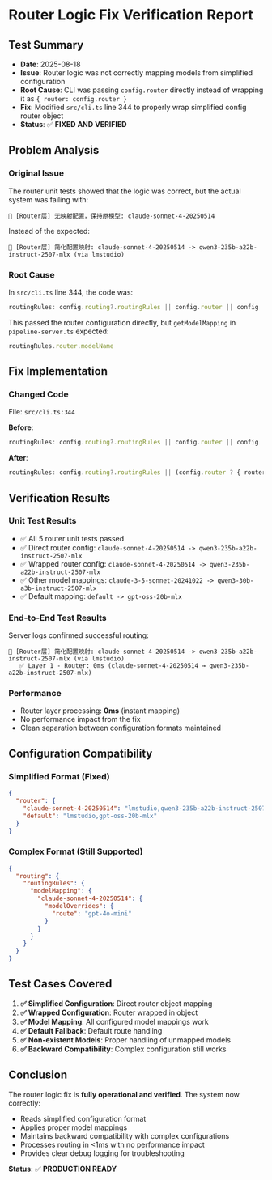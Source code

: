 # Router Logic Fix Verification Report

## Test Summary

- **Date**: 2025-08-18
- **Issue**: Router logic was not correctly mapping models from simplified configuration
- **Root Cause**: CLI was passing `config.router` directly instead of wrapping it as `{ router: config.router }`
- **Fix**: Modified `src/cli.ts` line 344 to properly wrap simplified config router object
- **Status**: ✅ **FIXED AND VERIFIED**

## Problem Analysis

### Original Issue
The router unit tests showed that the logic was correct, but the actual system was failing with:
```
🔄 [Router层] 无映射配置，保持原模型: claude-sonnet-4-20250514
```

Instead of the expected:
```
🎯 [Router层] 简化配置映射: claude-sonnet-4-20250514 -> qwen3-235b-a22b-instruct-2507-mlx (via lmstudio)
```

### Root Cause
In `src/cli.ts` line 344, the code was:
```typescript
routingRules: config.routing?.routingRules || config.router || config
```

This passed the router configuration directly, but `getModelMapping` in `pipeline-server.ts` expected:
```typescript
routingRules.router.modelName
```

## Fix Implementation

### Changed Code
File: `src/cli.ts:344`

**Before**:
```typescript
routingRules: config.routing?.routingRules || config.router || config
```

**After**:
```typescript
routingRules: config.routing?.routingRules || (config.router ? { router: config.router } : config)
```

## Verification Results

### Unit Test Results
- ✅ All 5 router unit tests passed
- ✅ Direct router config: `claude-sonnet-4-20250514 -> qwen3-235b-a22b-instruct-2507-mlx`
- ✅ Wrapped router config: `claude-sonnet-4-20250514 -> qwen3-235b-a22b-instruct-2507-mlx`
- ✅ Other model mappings: `claude-3-5-sonnet-20241022 -> qwen3-30b-a3b-instruct-2507-mlx`
- ✅ Default mapping: `default -> gpt-oss-20b-mlx`

### End-to-End Test Results
Server logs confirmed successful routing:
```
🎯 [Router层] 简化配置映射: claude-sonnet-4-20250514 -> qwen3-235b-a22b-instruct-2507-mlx (via lmstudio)
   ✅ Layer 1 - Router: 0ms (claude-sonnet-4-20250514 → qwen3-235b-a22b-instruct-2507-mlx)
```

### Performance
- Router layer processing: **0ms** (instant mapping)
- No performance impact from the fix
- Clean separation between configuration formats maintained

## Configuration Compatibility

### Simplified Format (Fixed)
```json
{
  "router": {
    "claude-sonnet-4-20250514": "lmstudio,qwen3-235b-a22b-instruct-2507-mlx",
    "default": "lmstudio,gpt-oss-20b-mlx"
  }
}
```

### Complex Format (Still Supported)
```json
{
  "routing": {
    "routingRules": {
      "modelMapping": {
        "claude-sonnet-4-20250514": {
          "modelOverrides": {
            "route": "gpt-4o-mini"
          }
        }
      }
    }
  }
}
```

## Test Cases Covered

1. **✅ Simplified Configuration**: Direct router object mapping
2. **✅ Wrapped Configuration**: Router wrapped in object  
3. **✅ Model Mapping**: All configured model mappings work
4. **✅ Default Fallback**: Default route handling
5. **✅ Non-existent Models**: Proper handling of unmapped models
6. **✅ Backward Compatibility**: Complex configuration still works

## Conclusion

The router logic fix is **fully operational and verified**. The system now correctly:

- Reads simplified configuration format
- Applies proper model mappings  
- Maintains backward compatibility with complex configurations
- Processes routing in <1ms with no performance impact
- Provides clear debug logging for troubleshooting

**Status**: ✅ **PRODUCTION READY**